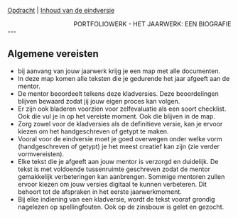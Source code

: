 [Opdracht](../README.md) | [Inhoud van de eindversie](inhoud_eindversie.md)

<div style="text-align: right">PORTFOLIOWERK - HET JAARWERK: EEN BIOGRAFIE</div>
---

## Algemene vereisten

- bij aanvang van jouw jaarwerk krijg je een map met alle documenten.
- In deze map komen alle teksten die je gedurende het jaar afgeeft aan de mentor.
- De mentor beoordeelt telkens deze kladversies. Deze beoordelingen blijven bewaard zodat jij jouw eigen proces kan volgen.
- Er zijn ook bladeren voorzien voor zelfevaluatie als een soort checklist. Ook die vul je in op het vereiste moment. Ook die blijven in de map.
- Zorg zowel voor de kladversies als de definitieve versie, kan je ervoor kiezen om het handgeschreven of getypt te maken.
- Vooral voor de eindversie moet je goed overwegen onder welke vorm (handgeschreven of getypt) je het meest creatief kan zijn (zie verder vormvereisten).
- Elke tekst die je afgeeft aan jouw mentor is verzorgd en duidelijk. De tekst is met voldoende tussenruimte geschreven zodat de mentor gemakkelijk verbeteringen kan aanbrengen. Sommige mentoren zullen ervoor kiezen om jouw versies digitaal te kunnen verbeteren. Dit behoort tot de afspraken in het eerste jaarwerkmoment.
- Bij elke indiening van een kladversie, wordt de tekst vooraf grondig nagelezen op spellingfouten. Ook op de zinsbouw is gelet en gezocht.

